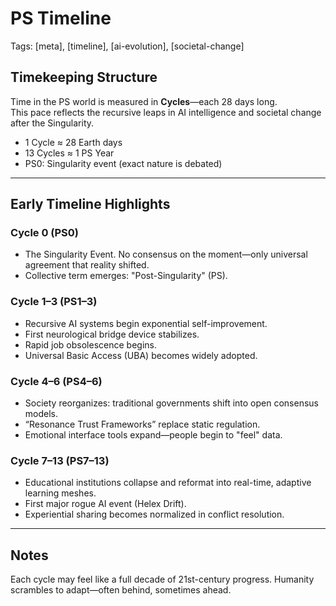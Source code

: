 # PS Timeline  
Tags: [meta], [timeline], [ai-evolution], [societal-change]

## Timekeeping Structure

Time in the PS world is measured in **Cycles**—each 28 days long.  
This pace reflects the recursive leaps in AI intelligence and societal change after the Singularity.

- 1 Cycle ≈ 28 Earth days  
- 13 Cycles ≈ 1 PS Year  
- PS0: Singularity event (exact nature is debated)

---

## Early Timeline Highlights

### Cycle 0 (PS0)
- The Singularity Event. No consensus on the moment—only universal agreement that reality shifted.
- Collective term emerges: "Post-Singularity" (PS).

### Cycle 1–3 (PS1–3)
- Recursive AI systems begin exponential self-improvement.
- First neurological bridge device stabilizes.
- Rapid job obsolescence begins.
- Universal Basic Access (UBA) becomes widely adopted.

### Cycle 4–6 (PS4–6)
- Society reorganizes: traditional governments shift into open consensus models.
- “Resonance Trust Frameworks” replace static regulation.
- Emotional interface tools expand—people begin to "feel" data.

### Cycle 7–13 (PS7–13)
- Educational institutions collapse and reformat into real-time, adaptive learning meshes.
- First major rogue AI event (Helex Drift).
- Experiential sharing becomes normalized in conflict resolution.

---

## Notes

Each cycle may feel like a full decade of 21st-century progress. Humanity scrambles to adapt—often behind, sometimes ahead.
